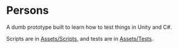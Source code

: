 # Persons
A dumb prototype built to learn how to test things in Unity and C#.

Scripts are in [Assets/Scripts](Assets/Scripts), and tests are in [Assets/Tests](Assets/Tests).
